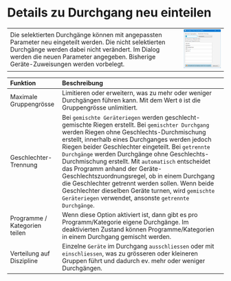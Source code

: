 # Details zu Durchgang neu einteilen

|  |  |
| :--- | :--- |
| Die selektierten Durchgänge können mit angepassten Parameter neu eingeteilt werden. Die nicht selektierten Durchgänge werden dabei nicht verändert. Im Dialog werden die neuen Parameter angegeben. Bisherige Geräte-Zuweisungen werden vorbelegt. | ![](/assets/getu-durchgang-partial-replanning-options.png) |

| Funktion | Beschreibung |
| :--- | :--- |
| Maximale Gruppengrösse | Limitieren oder erweitern, was zu mehr oder weniger Durchgängen führen kann. Mit dem Wert `0` ist die Gruppengrösse unlimitiert. |
| Geschlechter-Trennung | Bei `gemischte Geräteriegen` werden geschlecht-gemischte Riegen erstellt. Bei `gemischter Durchgang` werden Riegen ohne Geschlechts-Durchmischung erstellt, innerhalb eines Durchganges werden jedoch Riegen beider Geschlechter eingeteilt. Bei `getrennte Durchgänge` werden Durchgänge ohne Geschlechts-Durchmischung erstellt. Mit `automatisch` entscheidet das Programm anhand der Geräte-Geschlechtszuordnungsregel, ob in einem Durchgang die Geschlechter getrennt werden sollen. Wenn beide Geschlechter dieselben Geräte turnen, wird `gemischte Geräteriegen` verwendet, ansonste `getrennte Durchgänge`. |
| Programme / Kategorien teilen | Wenn diese Option aktiviert ist, dann gibt es pro Programm/Kategorie eigene Durchgänge. Im deaktivierten Zustand können Programme/Kategorien in einem Durchgang gemischt werden. |
| Verteilung auf Diszipline | Einzelne `Geräte` im Durchgang `ausschliessen` oder mit `einschliessen`, was zu grösseren oder kleineren Gruppen führt und dadurch ev. mehr oder weniger Durchgängen. |

